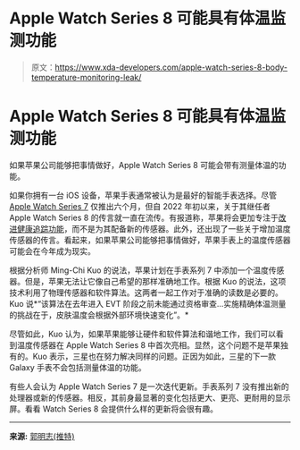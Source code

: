 # Apple Watch Series 8 可能具有体温监测功能

> 原文：<https://www.xda-developers.com/apple-watch-series-8-body-temperature-monitoring-leak/>

# Apple Watch Series 8 可能具有体温监测功能

如果苹果公司能够把事情做好，Apple Watch Series 8 可能会带有测量体温的功能。

如果你拥有一台 iOS 设备，苹果手表通常被认为是最好的智能手表选择。尽管 [Apple Watch Series 7](https://www.xda-developers.com/apple-watch-7/) 仅推出六个月，但自 2022 年初以来，关于其继任者 Apple Watch Series 8 的传言就一直在流传。有报道称，苹果将会更加专注于[改进健康追踪功能](https://www.xda-developers.com/apple-watch-8-focus-fitness/)，而不是为其配备新的传感器。此外，还出现了一些关于增加温度传感器的传言。看起来，如果苹果公司能够把事情做好，苹果手表上的温度传感器可能会在今年成为现实。

根据分析师 Ming-Chi Kuo 的说法，苹果计划在手表系列 7 中添加一个温度传感器。但是，苹果无法让它像自己希望的那样准确地工作。根据 Kuo 的说法，这项技术利用了物理传感器和软件算法。这两者一起工作对于准确的读数是必要的。Kuo 说*“该算法在去年进入 EVT 阶段之前未能通过资格审查...实施精确体温测量的挑战在于，皮肤温度会根据外部环境快速变化”。*

尽管如此，Kuo 认为，如果苹果能够让硬件和软件算法和谐地工作，我们可以看到温度传感器在 Apple Watch Series 8 中首次亮相。显然，这个问题不是苹果独有的。Kuo 表示，三星也在努力解决同样的问题。正因为如此，三星的下一款 Galaxy 手表不会包括测量体温的功能。

有些人会认为 Apple Watch Series 7 是一次迭代更新。手表系列 7 没有推出新的处理器或新的传感器。相反，其前身最显著的变化包括更大、更亮、更耐用的显示屏。看看 Watch Series 8 会提供什么样的更新将会很有趣。

* * *

**来源:** [郭明志(推特)](https://twitter.com/mingchikuo/status/1520711546502250497)